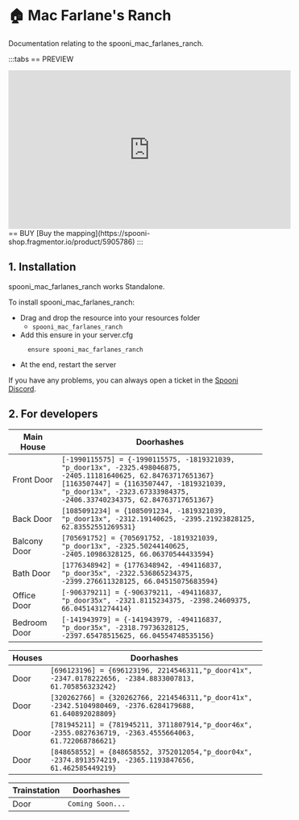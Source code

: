 # 🏠 Mac Farlane's Ranch
Documentation relating to the spooni_mac_farlanes_ranch.

:::tabs
== PREVIEW
<iframe width="560" height="315" src="https://www.youtube.com/embed/cNJcAJRx7N4" frameborder="0" allow="accelerometer; autoplay; clipboard-write; encrypted-media; gyroscope; picture-in-picture; web-share" allowfullscreen></iframe>
== BUY
[Buy the mapping](https://spooni-shop.fragmentor.io/product/5905786)
:::

## 1. Installation
spooni_mac_farlanes_ranch works Standalone.  

To install spooni_mac_farlanes_ranch:
- Drag and drop the resource into your resources folder
  - `spooni_mac_farlanes_ranch`
- Add this ensure in your server.cfg
  ```
    ensure spooni_mac_farlanes_ranch
  ```
- At the end, restart the server

If you have any problems, you can always open a ticket in the [Spooni Discord](https://discord.gg/spooni).

## 2. For developers
| Main House                | Doorhashes
|---------------------------|----------------------------------------------------------------------------------|
| Front Door                | `[-1990115575] = {-1990115575, -1819321039, "p_door13x", -2325.498046875, -2405.11181640625, 62.84763717651367}` <br> `[1163507447] = {1163507447, -1819321039, "p_door13x", -2323.67333984375, -2406.33740234375, 62.84763717651367}`
| Back Door                 | `[1085091234] = {1085091234, -1819321039, "p_door13x", -2312.19140625, -2395.21923828125, 62.83552551269531}`
| Balcony Door              | `[705691752] = {705691752, -1819321039, "p_door13x", -2325.50244140625, -2405.10986328125, 66.06370544433594}`
| Bath Door                 | `[1776348942] = {1776348942, -494116837, "p_door35x", -2322.536865234375, -2399.276611328125, 66.04515075683594}`
| Office Door               | `[-906379211] = {-906379211, -494116837, "p_door35x", -2321.8115234375, -2398.24609375, 66.0451431274414}`
| Bedroom Door              | `[-141943979] = {-141943979, -494116837, "p_door35x", -2318.79736328125, -2397.65478515625, 66.04554748535156}`

| Houses                    | Doorhashes
|---------------------------|----------------------------------------------------------------------------------|
| Door                      | `[696123196] = {696123196, 2214546311,"p_door41x", -2347.0178222656, -2384.8833007813, 61.705856323242}`
| Door                      | `[320262766] = {320262766, 2214546311,"p_door41x", -2342.5104980469, -2376.6284179688, 61.640892028809}`
| Door                      | `[781945211] = {781945211, 3711807914,"p_door46x", -2355.0827636719, -2363.4555664063, 61.722068786621}`
| Door                      | `[848658552] = {848658552, 3752012054,"p_door04x", -2374.8913574219, -2365.1193847656, 61.462585449219}`

| Trainstation              | Doorhashes
|---------------------------|----------------------------------------------------------------------------------|
| Door                      | `Coming Soon...`